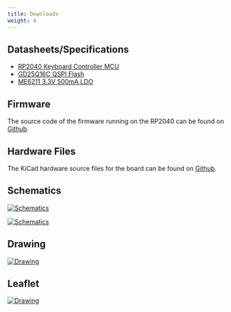 ```yaml
---
title: Downloads
weight: 4
---
```


## Datasheets/Specifications
- [RP2040 Keyboard Controller MCU](https://datasheets.raspberrypi.com/rp2040/rp2040-datasheet.pdf)
- [GD25Q16C QSPI Flash](https://eu.mouser.com/datasheet/2/870/gd25q16c_v3_2_20210513-1668164.pdf)
- [ME6211 3.3V 500mA LDO](https://datasheet.lcsc.com/szlcsc/Nanjing-Micro-One-Elec-ME6211C33M5G-N_C82942.pdf)

## Firmware
The source code of the firmware running on the RP2040 can be found on [Github](https://github.com/solderparty/i2c_puppet).

## Hardware Files
The KiCad hardware source files for the board can be found on [Github](https://github.com/solderparty/bbq20kbd_hw).

## Schematics

<div class="container">

[![Schematics](/docs/bbq20kbd/schematics_bbq20kbd-1.png)](/docs/bbq20kbd/schematics_bbq20kbd-1.png)

</div>

<div class="container">

[![Schematics](/docs/bbq20kbd/schematics_bbq20kbd-2.png)](/docs/bbq20kbd/schematics_bbq20kbd-2.png)

</div>

## Drawing

<div class="container">

[![Drawing](/docs/bbq20kbd/drawing_bbq20kbd.png)](/docs/bbq20kbd/drawing_bbq20kbd.png)

</div>

## Leaflet

<div class="container">

[![Drawing](/docs/bbq20kbd/leaflet_bbq20kbd.png)](/docs/bbq20kbd/leaflet_bbq20kbd.png)

</div>

